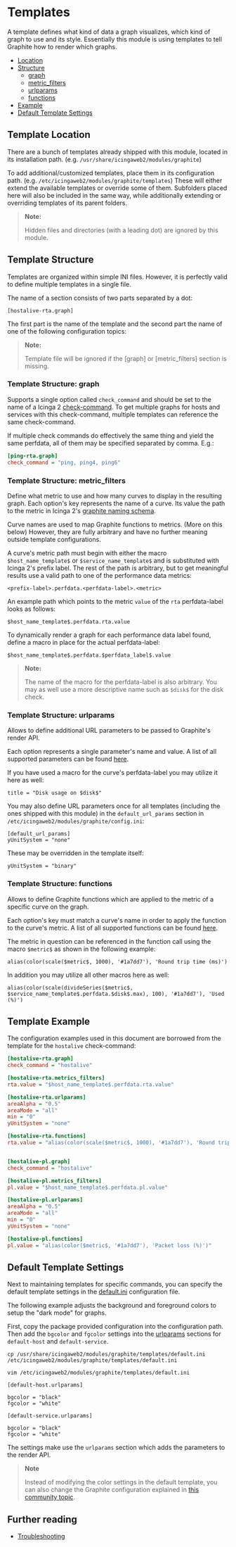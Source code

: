 # Templates <a id="templates"></a>

A template defines what kind of data a graph visualizes, which kind of graph to
use and its style. Essentially this module is using templates to tell Graphite
how to render which graphs.

* [Location](04-Templates.md#templates-location)
* [Structure](04-Templates.md#templates-structure)
    * [graph](04-Templates.md#templates-structure-graph)
    * [metric_filters](04-Templates.md#templates-structure-metric-filters)
    * [urlparams](04-Templates.md#templates-structure-urlparams)
    * [functions](04-Templates.md#templates-structure-functions)
* [Example](04-Templates.md#templates-example)
* [Default Template Settings](04-Templates.md#templates-default-settings)

## Template Location <a id="templates-location"></a>

There are a bunch of templates already shipped with this module, located in
its installation path. (e.g. `/usr/share/icingaweb2/modules/graphite`)

To add additional/customized templates, place them in its configuration path.
(e.g. `/etc/icingaweb2/modules/graphite/templates`) These will either extend
the available templates or override some of them. Subfolders placed here will
also be included in the same way, while additionally extending or overriding
templates of its parent folders.

> **Note:**
>
> Hidden files and directories (with a leading dot) are ignored by this module.

## Template Structure <a id="templates-structure"></a>

Templates are organized within simple INI files. However, it is perfectly valid
to define multiple templates in a single file.

The name of a section consists of two parts separated by a dot:

    [hostalive-rta.graph]

The first part is the name of the template and the second part the name of one
of the following configuration topics:

> **Note:**
>
> Template file will be ignored if the [graph] or [metric_filters] section is missing.

### Template Structure: graph <a id="templates-structure-graph"></a>

Supports a single option called `check_command` and should be set to the name
of a Icinga 2 [check-command](https://www.icinga.com/docs/icinga2/latest/doc/03-monitoring-basics/#check-commands).
To get multiple graphs for hosts and services with this check-command, multiple
templates can reference the same check-command.

If multiple check commands do effectively the same thing and yield the same
perfdata, all of them may be specified separated by comma. E.g.:

```ini
[ping-rta.graph]
check_command = "ping, ping4, ping6"
```

### Template Structure: metric_filters <a id="templates-structure-metric-filters"></a>

Define what metric to use and how many curves to display in the resulting graph.
Each option's key represents the name of a curve. Its value the path to the
metric in Icinga 2's [graphite naming schema](https://www.icinga.com/docs/icinga2/latest/doc/14-features/#current-graphite-schema).

Curve names are used to map Graphite functions to metrics. (More on this below)
However, they are fully arbitrary and have no further meaning outside template
configurations.

A curve's metric path must begin with either the macro `$host_name_template$`
or `$service_name_template$` and is substituted with Icinga 2's prefix label.
The rest of the path is arbitrary, but to get meaningful results use a valid
path to one of the performance data metrics:

    <prefix-label>.perfdata.<perfdata-label>.<metric>

An example path which points to the metric `value` of the `rta` perfdata-label
looks as follows:

    $host_name_template$.perfdata.rta.value

To dynamically render a graph for each performance data label found, define a
macro in place for the actual perfdata-label:

    $host_name_template$.perfdata.$perfdata_label$.value

> **Note:**
>
> The name of the macro for the perfdata-label is also arbitrary. You may as
> well use a more descriptive name such as `$disk$` for the disk check.

### Template Structure: urlparams <a id="templates-structure-urlparams"></a>

Allows to define additional URL parameters to be passed to Graphite's render
API.

Each option represents a single parameter's name and value. A list of all
supported parameters can be found [here](https://graphite.readthedocs.io/en/latest/render_api.html#graph-parameters).

If you have used a macro for the curve's perfdata-label you may utilize it
here as well:

    title = "Disk usage on $disk$"

You may also define URL parameters once for all templates (including the ones
shipped with this module) in the `default_url_params` section in
`/etc/icingaweb2/modules/graphite/config.ini`:

    [default_url_params]
    yUnitSystem = "none"

These may be overridden in the template itself:

    yUnitSystem = "binary"

### Template Structure: functions <a id="templates-structure-functions"></a>

Allows to define Graphite functions which are applied to the metric of a
specific curve on the graph.

Each option's key must match a curve's name in order to apply the function
to the curve's metric. A list of all supported functions can be found [here](https://graphite.readthedocs.io/en/latest/functions.html#functions).

The metric in question can be referenced in the function call using the macro
`$metric$` as shown in the following example:

    alias(color(scale($metric$, 1000), '#1a7dd7'), 'Round trip time (ms)')

In addition you may utilize all other macros here as well:

    alias(color(scale(divideSeries($metric$, $service_name_template$.perfdata.$disk$.max), 100), '#1a7dd7'), 'Used (%)')

## Template Example <a id="templates-example"></a>

The configuration examples used in this document are borrowed from the template
for the `hostalive` check-command:

```ini
[hostalive-rta.graph]
check_command = "hostalive"

[hostalive-rta.metrics_filters]
rta.value = "$host_name_template$.perfdata.rta.value"

[hostalive-rta.urlparams]
areaAlpha = "0.5"
areaMode = "all"
min = "0"
yUnitSystem = "none"

[hostalive-rta.functions]
rta.value = "alias(color(scale($metric$, 1000), '#1a7dd7'), 'Round trip time (ms)')"


[hostalive-pl.graph]
check_command = "hostalive"

[hostalive-pl.metrics_filters]
pl.value = "$host_name_template$.perfdata.pl.value"

[hostalive-pl.urlparams]
areaAlpha = "0.5"
areaMode = "all"
min = "0"
yUnitSystem = "none"

[hostalive-pl.functions]
pl.value = "alias(color($metric$, '#1a7dd7'), 'Packet loss (%)')"
```

## Default Template Settings <a id="templates-default-settings"></a>

Next to maintaining templates for specific commands, you can
specify the default template settings in the [default.ini](https://github.com/Icinga/icingaweb2-module-graphite/blob/master/templates/default.ini)
configuration file.

The following example adjusts the background and foreground colors
to setup the "dark mode" for graphs.

First, copy the package provided configuration into the configuration
path. Then add the `bgcolor` and `fgcolor` settings into the [urlparams](04-Templates.md#templates-structure-urlparams)
sections for `default-host` and `default-service`.

```
cp /usr/share/icingaweb2/modules/graphite/templates/default.ini /etc/icingaweb2/modules/graphite/templates/default.ini

vim /etc/icingaweb2/modules/graphite/templates/default.ini

[default-host.urlparams]

bgcolor = "black"
fgcolor = "white"

[default-service.urlparams]

bgcolor = "black"
fgcolor = "white"
```

The settings make use the `urlparams` section which adds the
parameters to the render API.


> **Note**
>
> Instead of modifying the color settings in the default template,
> you can also change the Graphite configuration explained in
> [this community topic](https://community.icinga.com/t/how-to-adjust-the-graphite-background-color/3172/3).


## Further reading

* [Troubleshooting](06-Troubleshooting.md)
